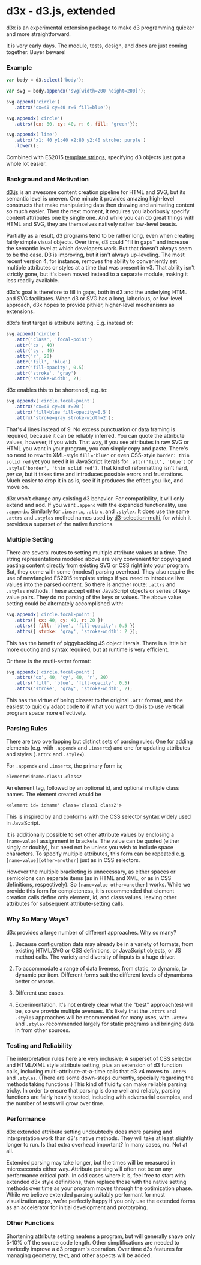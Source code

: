 
# d3x - d3.js, extended

d3x is an experimental extension package to make d3
programming quicker and more straightforward.

It is very early days. The module, tests, design, and
docs are just coming together. Buyer beware!

### Example

```javascript
var body = d3.select('body');

var svg = body.appendx('svg[width=200 height=200]');

svg.append('circle')
   .attrx('cx=40 cy=40 r=6 fill=blue');

svg.appendx('circle')
   .attrs({cx: 80, cy: 40, r: 6, fill: 'green'});

svg.appendx('line')
   .attrx('x1: 40 y1:40 x2:80 y2:40 stroke: purple')
   .lower();
```

Combined with ES2015 [template strings](https://developer.mozilla.org/en-US/docs/Web/JavaScript/Reference/Template_literals),
specifying d3 objects just got a whole lot easier.

### Background and Motivation

[d3.js](https://d3js.org) is an awesome content creation pipeline for HTML and
SVG, but its semantic level is uneven. One minute it provides amazing high-level
constructs that make manipulating data then drawing and animating content *so*
much easier. Then the next moment, it requires you laboriously specify content
attributes one by single one. And while you can do great things with HTML and
SVG, they are themselves natively rather low-level beasts.

Partially as a result, d3 programs tend to be rather long, even when creating
fairly simple visual objects. Over time, d3 could "fill in gaps" and increase
the semantic level at which developers work. But that doesn't always seem to be
the case. D3 is improving, but it isn't always up-leveling. The most recent
version 4, for instance, removes the ability to conveniently set multiple
attributes or styles at a time that was present in v3. That ability isn't
strictly gone, but it's been moved instead to a separate module, making it less
readily available.

d3x's goal is therefore to fill in gaps, both in d3 and the underlying HTML
and SVG facilitates. When d3 or SVG has a long,
laborious, or low-level approach, d3x hopes to provide pithier,
higher-level mechanisms as extensions.

d3x's first target is
attribute setting. E.g. instead of:

```javascript
svg.append('circle')
   .attr('class', 'focal-point')
   .attr('cx', 40)
   .attr('cy'. 40)
   .attr('r', 20)
   .attr('fill', 'blue')
   .attr('fill-opacity', 0.5)
   .attr('stroke', 'gray')
   .attr('stroke-width', 2);
```

d3x enables this to be shortened, e.g. to:

```javascript
svg.appendx('circle.focal-point')
   .attrx('cx=40 cy=40 r=20')
   .attrx('fill=blue fill-opacity=0.5')
   .attrx('stroke=gray stroke-width=2');
```

That's 4 lines instead of 9. No excess punctuation or data framing is required,
because it can be reliably inferred. You can quote the attribute values,
however, if you wish. That way, if you see attributes in raw SVG or HTML you
want in your program, you can simply copy and paste. There's no need to rewrite
XML-style `fill="blue"` or even CSS-style `border: thin solid red` yet you need
it in JavaScript literals for `.attr('fill', 'blue')` or `.style('border', 'thin
solid red')`. That kind of reformatting isn't hard, *per se*, but it takes time
and introduces possible errors and frustrations. Much easier to drop it in as
is, see if it produces the effect you like, and move on.

d3x won't change any existing d3 behavior. For compatibility,
it will only extend and add. If you want `.append` with the
expanded functionality, use `.appendx`. Similarly for `.insertx`,
`.attrx`, and `.stylex`. It does use the same `.attrs` and `.styles`
method names used by [d3-selection-multi](https://github.com/d3/d3-selection-multi),
for which it provides a superset of the native functions.

### Multiple Setting

There are several routes to setting multiple attribute values
at a time. The string representations modeled above are very
convenient for copying and pasting content directly from existing
SVG or CSS right into your program. But, they come with some (modest)
parsing overhead. They also require the use of newfangled ES2015
template strings if you need to introduce live values into the parsed
content. So there is another route: `.attrs` and `.styles` methods.
These accept either JavaScript objects or series of key-value pairs.
They do no parsing of the keys or values. The above value setting could
be alternately accomplished with:

```javascript
svg.appendx('circle.focal-point')
   .attrs({ cx: 40, cy: 40, r: 20 })
   .attrs({ fill: 'blue', 'fill-opacity': 0.5 })
   .attrs({ stroke: 'gray', 'stroke-width': 2 });
```

This has the benefit of piggybacking JS object literals.
There is a little bit more quoting and syntax required, but
at runtime is very efficient.

Or there is the mutli-setter format:

```javascript
svg.appendx('circle.focal-point')
   .attrs('cx', 40, 'cy', 40, 'r', 20)
   .attrs('fill', 'blue', 'fill-opacity', 0.5)
   .attrs('stroke', 'gray', 'stroke-width', 2);
```

This has the virtue of being closest to the original `.attr`
format, and the easiest to quickly adapt code to if what you
want to do is to use vertical program space more effectively.

### Parsing Rules

There are two overlapping but distinct
sets of parsing rules: One for adding elements (e.g. with
`.appendx` and `.insertx`) and one for updating attributes
and styles (`.attrx` and `.stylex`).

For `.appendx` and `.insertx`, the primary form is;

    element#idname.class1.class2

An element tag, followed by an optional id, and optional
multiple class names. The element created would be

    <element id='idname' class='class1 class2'>

This is inspired by and conforms with the CSS selector
syntax widely used in JavaScript.

It is additionally possible to set other attribute values by enclosing a
`[name=value]` assignment in brackets. The value can be quoted (either singly or
doubly), but need not be unless you wish to include space characters. To specify
multiple attributes, this form can be repeated e.g.
`[name=value][other=another]` just as in CSS selectors.

However the multiple bracketing is unnecessary, as either spaces or semicolons
can separate items (as in HTML and XML, or as in CSS definitions, respectively).
So `[name=value other=another]` works. While we provide this form for
completeness, it is recommended that element creation calls define only element,
id, and class values, leaving other attributes for subsequent attribute-setting
calls.

### Why So Many Ways?

d3x provides a large number of different approaches. Why so many?

1. Because configuration data may already be in a variety of formats, from
   existing HTML/SVG or CSS definitions, or JavaScript objects, or JS method
   calls. The variety and diversity of inputs is a huge driver.

2. To accommodate a range of data liveness, from static, to dynamic, to dynamic per
   item. Different forms suit the different levels of dynamisms better or worse.

3. Different use cases.

4. Experimentation. It's not entirely clear what the "best" approach(es) will be,
   so we provide multiple avenues. It's likely that the `.attrs` and `.styles`
   approaches will be recommended for many uses, with `.attrx` and `.stylex`
   recommended largely for static programs and bringing data in from other sources.

### Testing and Reliability

The interpretation rules here are very inclusive: A superset of CSS selector and
HTML/XML style attribute setting, plus an extension of d3 function calls,
including multi-attribute-at-a-time calls that d3 v4 moves to `.attrs` and
`.styles`. (There are some down-steps currently, specially regarding the methods
taking functions.) This kind of fluidity can make reliable parsing tricky. In
order to ensure that parsing is done well and reliably, parsing functions are
fairly heavily tested, including with adversarial examples, and the number of
tests will grow over time.

### Performance

d3x extended attribute setting undoubtedly does more parsing and interpretation
work than d3's native methods. They will take at least slightly longer to run.
Is that extra overhead important? In many cases, no. Not at all.

Extended parsing may take longer, but the times will be measured in microseconds
either way. Attribute parsing will often not be on any performance critical
path. In odd cases where it is, feel free to start with extended d3x style
definitions, then replace those with the native setting methods over time as
your program moves through the optimization phase. While we believe extended
parsing suitably performant for most visualization apps, we're perfectly happy
if you only use the extended forms as an accelerator for initial development and
prototyping.

### Other Functions

Shortening attribute setting neatens a program, but
will generally shave only 5-10% off the source code length. Other
simplifications are needed to markedly improve a d3 program's
operation. Over time d3x
features for managing geometry, text, and other aspects will be added.

